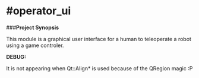 #operator_ui
=====

###**Project Synopsis**

This module is a graphical user interface for a human to teleoperate a robot using a game controler.


**DEBUG:**

It is not appearing when Qt::Align* is used because of the QRegion magic :P
